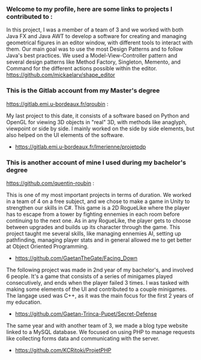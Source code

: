### Welcome to my profile, here are some links to projects I contributed to :

In this project, I was a member of a team of 3 and we worked with both Java FX and Java AWT to develop a software for creating and managing geometrical figures in an editor window, with different tools to interact with them. Our main goal was to use the most Design Patterns and to follow Java's best practices.
We used a Model-View-Controller pattern and several design patterns like Method Factory, Singleton, Memento, and Command for the different actions possible within the editor.  
https://github.com/mickaelarv/shape_editor


### This is the Gitlab account from my Master's degree
https://gitlab.emi.u-bordeaux.fr/qroubin :  
  
My last project to this date, it consists of a software based on Python and OpenGL for viewing 3D objects in "real" 3D, with methods like anaglyph, viewpoint or side by side. I mainly worked on the side by side elements, but also helped on the UI elements of the software.  
- https://gitlab.emi.u-bordeaux.fr/lmerienne/projetpdp


### This is another account of mine I used during my bachelor's degree
https://github.com/quentin-roubin :

This is one of my most important projects in terms of duration. We worked in a team of 4 on a free subject, and we chose to make a game in Unity to strengthen our skills in C#. This game is a 2D RogueLike where the player has to escape from a tower by fighting ennemies in each room before continuing to the next one. As in any RogueLike, the player gets to choose between upgrades and builds up its character through the game.
This project taught me several skills, like managing ennemies AI, setting up pathfinding, managing player stats and in general allowed me to get better at Object Oriented Programming.  
- https://github.com/GaetanTheGate/Facing_Down

The following project was made in 2nd year of my bachelor's, and involved 6 people. It's a game that consists of a series of minigames played consecutively, and ends when the player failed 3 times. I was tasked with making some elements of the UI and contributed to a couple minigames. The langage used was C++, as it was the main focus for the first 2 years of my education.  
- https://github.com/Gaetan-Trinca-Pupet/Secret-Defense

The same year and with another team of 3, we made a blog type website linked to a MySQL database. We focused on using PHP to manage requests like collecting forms data and communicating with the server.  
- https://github.com/KCRitoki/ProjetPHP

<!--
**qroubin/qroubin** is a ✨ _special_ ✨ repository because its `README.md` (this file) appears on your GitHub profile.

Here are some ideas to get you started:

- 🔭 I’m currently working on ...
- 🌱 I’m currently learning ...
- 👯 I’m looking to collaborate on ...
- 🤔 I’m looking for help with ...
- 💬 Ask me about ...
- 📫 How to reach me: ...
- 😄 Pronouns: ...
- ⚡ Fun fact: ...
-->
